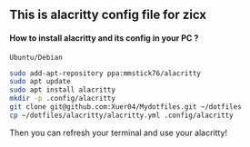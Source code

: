 ## This is alacritty config file for zicx
#### How to install alacritty and its config in your PC ?
`Ubuntu/Debian`
```bash
sudo add-apt-repository ppa:mmstick76/alacritty 
sudo apt update
sudo apt install alacritty
mkdir -p .config/alacritty
git clone git@github.com:Xuer04/Mydotfiles.git ~/dotfiles
cp ~/dotfiles/alacritty/alacritty.yml .config/alacritty
```
Then you can refresh your terminal and use your alacritty!
